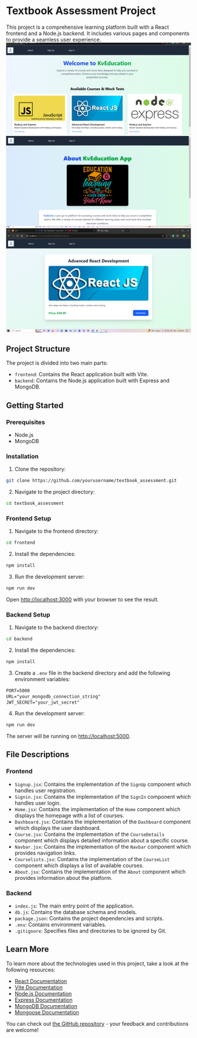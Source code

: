 # Textbook Assessment Project

This project is a comprehensive learning platform built with a React frontend and a Node.js backend. It includes various pages and components to provide a seamless user experience.
![Home Page](https://raw.githubusercontent.com/vipul-8840/textbook_assessment/main/frontend/public/kvimg.png)
![About Page](https://raw.githubusercontent.com/vipul-8840/textbook_assessment/main/frontend/public/aboutimg.png)
![About Page](https://raw.githubusercontent.com/vipul-8840/textbook_assessment/main/frontend/public/course.png)

## Project Structure

The project is divided into two main parts:

- `frontend`: Contains the React application built with Vite.
- `backend`: Contains the Node.js application built with Express and MongoDB.

## Getting Started

### Prerequisites

- Node.js
- MongoDB

### Installation

1. Clone the repository:

```bash
git clone https://github.com/yourusername/textbook_assessment.git
```

2. Navigate to the project directory:

```bash
cd textbook_assessment
```

### Frontend Setup

1. Navigate to the frontend directory:

```bash
cd frontend
```

2. Install the dependencies:

```bash
npm install
```

3. Run the development server:

```bash
npm run dev
```

Open [http://localhost:3000](http://localhost:3000) with your browser to see the result.

### Backend Setup

1. Navigate to the backend directory:

```bash
cd backend
```

2. Install the dependencies:

```bash
npm install
```

3. Create a `.env` file in the backend directory and add the following environment variables:

```properties
PORT=5000
URL="your_mongodb_connection_string"
JWT_SECRET="your_jwt_secret"
```

4. Run the development server:

```bash
npm run dev
```

The server will be running on [http://localhost:5000](http://localhost:5000).

## File Descriptions

### Frontend

- `Signup.jsx`: Contains the implementation of the `SignUp` component which handles user registration.
- `Signin.jsx`: Contains the implementation of the `SignIn` component which handles user login.
- `Home.jsx`: Contains the implementation of the `Home` component which displays the homepage with a list of courses.
- `Dashboard.jsx`: Contains the implementation of the `Dashboard` component which displays the user dashboard.
- `Course.jsx`: Contains the implementation of the `CourseDetails` component which displays detailed information about a specific course.
- `Navbar.jsx`: Contains the implementation of the `Navbar` component which provides navigation links.
- `Courselists.jsx`: Contains the implementation of the `CourseList` component which displays a list of available courses.
- `About.jsx`: Contains the implementation of the `About` component which provides information about the platform.

### Backend

- `index.js`: The main entry point of the application.
- `db.js`: Contains the database schema and models.
- `package.json`: Contains the project dependencies and scripts.
- `.env`: Contains environment variables.
- `.gitignore`: Specifies files and directories to be ignored by Git.

## Learn More

To learn more about the technologies used in this project, take a look at the following resources:

- [React Documentation](https://reactjs.org/docs/getting-started.html)
- [Vite Documentation](https://vitejs.dev/guide/)
- [Node.js Documentation](https://nodejs.org/en/docs/)
- [Express Documentation](https://expressjs.com/)
- [MongoDB Documentation](https://docs.mongodb.com/)
- [Mongoose Documentation](https://mongoosejs.com/docs/)

You can check out [the GitHub repository](https://github.com/yourusername/textbook_assessment) - your feedback and contributions are welcome!
